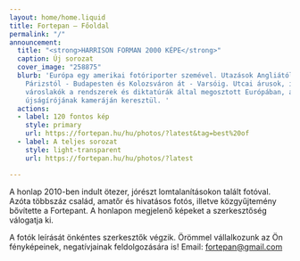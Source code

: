 ```yaml
---
layout: home/home.liquid
title: Fortepan — Főoldal
permalink: "/"
announcement:
  title: "<strong>HARRISON FORMAN 2000 KÉPE</strong>"
  caption: Új sorozat
  cover_image: "258875"
  blurb: 'Európa egy amerikai fotóriporter szemével. Utazások Angliától Görögországig,
    Párizstól - Budapesten és Kolozsváron át - Varsóig. Utcai árusok, iparosok és
    városlakók a rendszerek és diktatúrák által megosztott Európában, a New York Times
    újságírójának kameráján keresztül. '
  actions:
  - label: 120 fontos kép
    style: primary
    url: https://fortepan.hu/hu/photos/?latest&tag=best%20of
  - label: A teljes sorozat
    style: light-transparent
    url: https://fortepan.hu/hu/photos/?latest

---
```

A honlap 2010-ben indult ötezer, jórészt lomtalanításokon talált fotóval. Azóta többszáz család, amatőr és hivatásos fotós, illetve közgyűjtemény bővítette a Fortepant. A honlapon megjelenő képeket a szerkesztőség válogatja ki.

A fotók leírását önkéntes szerkesztők végzik. Örömmel vállalkozunk az Ön fényképeinek, negatívjainak feldolgozására is! Email: [fortepan@gmail.com](mailto:fortepan@gmail.com)